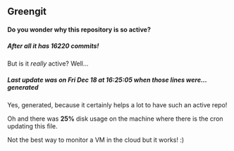 ## Greengit

#### Do you wonder why this repository is so active?

##### After all it has 16220 commits!

But is it *really* active? Well...

##### Last update was on Fri Dec 18 at 16:25:05 when those lines were... generated

Yes, generated, because it certainly helps a lot to have such an active repo!

Oh and there was **25%** disk usage on the machine
where there is the cron updating this file.

Not the best way to monitor a VM in the cloud but it works! :)
